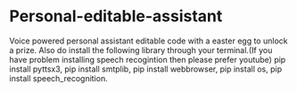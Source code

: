 # Personal-editable-assistant
Voice powered personal assistant editable code with a easter egg to unlock a prize. Also do install the following library through your terminal.(If you have problem installing speech recogintion then please prefer youtube)
pip install pyttsx3,
pip install smtplib,
pip install webbrowser,
pip install os,
pip install speech_recognition.

